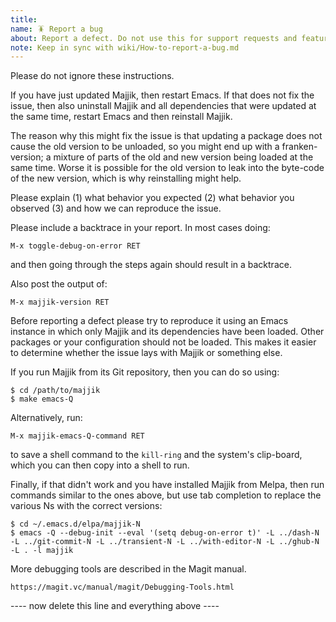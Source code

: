 ```yaml
---
title: 
name: 🪳 Report a bug
about: Report a defect. Do not use this for support requests and feature suggestions.
note: Keep in sync with wiki/How-to-report-a-bug.md
---
```


Please do not ignore these instructions.

If you have just updated Majjik, then restart Emacs. If that does not fix the issue, then also uninstall Majjik and all dependencies that were updated at the same time, restart Emacs and then reinstall Majjik.

The reason why this might fix the issue is that updating a package does not cause the old version to be unloaded, so you might end up with a franken-version; a mixture of parts of the old and new version being loaded at the same time. Worse it is possible for the old version to leak into the byte-code of the new version, which is why reinstalling might help.

Please explain
    (1) what behavior you expected
    (2) what behavior you observed
    (3) and how we can reproduce the issue.

Please include a backtrace in your report.  In most cases doing:

    M-x toggle-debug-on-error RET

and then going through the steps again should result in a backtrace.

Also post the output of:

    M-x majjik-version RET

Before reporting a defect please try to reproduce it using an Emacs instance in which only Majjik and its dependencies have been loaded. Other packages or your configuration should not be loaded. This makes it easier to determine whether the issue lays with Majjik or something else.

If you run Majjik from its Git repository, then you can do so using:

    $ cd /path/to/majjik
    $ make emacs-Q

Alternatively, run:

    M-x majjik-emacs-Q-command RET

to save a shell command to the `kill-ring` and the system's clip-board, which you can then copy into a shell to run.

Finally, if that didn't work and you have installed Majjik from Melpa, then run commands similar to the ones above, but use tab completion to replace the various Ns with the correct versions:

    $ cd ~/.emacs.d/elpa/majjik-N
    $ emacs -Q --debug-init --eval '(setq debug-on-error t)' -L ../dash-N -L ../git-commit-N -L ../transient-N -L ../with-editor-N -L ../ghub-N -L . -l majjik

More debugging tools are described in the Magit manual.

    https://magit.vc/manual/magit/Debugging-Tools.html

---- now delete this line and everything above ----
